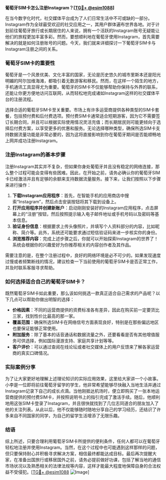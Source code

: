 **葡萄牙SIM卡怎么注册Instagram？[[TG💪+ @esim1088](https://t.me/s/esim1088)]**

在当今数字化时代，社交媒体平台成为了人们日常生活中不可或缺的一部分。Instagram作为全球最受欢迎的社交应用之一，其用户群体遍布世界各地。对于计划前往葡萄牙旅行或长期居住的人来说，拥有一个活跃的Instagram账号无疑能让他们的旅程更加丰富多彩。然而，要想顺利地在葡萄牙使用Instagram，首先需要解决的就是如何注册账号的问题。今天，我们就来详细探讨一下葡萄牙SIM卡与Instagram注册之间的关系。

### 葡萄牙SIM卡的重要性

葡萄牙是一个风景优美、文化丰富的国家，无论是历史悠久的城市里斯本还是阳光明媚的阿尔加维海滩，都吸引着无数游客和移民。然而，在这样一个陌生的地方，手机通讯工具显得尤为重要。葡萄牙的SIM卡不仅能够帮助你保持与外界的联系，还能让你更方便地访问互联网，从而轻松地完成诸如Instagram这样的社交媒体平台的注册流程。

选择合适的葡萄牙SIM卡至关重要。市场上有许多运营商提供各种类型的SIM卡套餐，包括预付费和后付费选项。预付费SIM卡通常适合短期游客，因为它不需要签订长期合同，并且可以根据实际使用情况灵活充值；而长期居民则可能更倾向于选择后付费方案，以享受更多的优惠和服务。无论选择哪种类型，确保所选SIM卡支持数据流量功能是非常必要的，因为这将直接影响到你在葡萄牙期间是否能顺畅地上网并成功注册Instagram。

### 注册Instagram的基本步骤

注册Instagram其实并不复杂，但如果你身处葡萄牙并且没有稳定的网络连接，那么整个过程可能会变得有些困难。因此，在开始之前，请务必确认你的葡萄牙SIM卡已经激活并且有足够的余额来支持数据流量服务。接下来，让我们按照以下步骤来进行操作：

1. **下载Instagram应用程序**：首先，在智能手机的应用商店中搜索“Instagram”，然后点击安装按钮将其下载到设备上。
2. **打开应用程序并创建新账户**：启动刚刚安装好的Instagram应用程序，点击屏幕上的“注册”按钮，然后按照提示输入电子邮件地址或手机号码以及密码等基本信息。
3. **验证身份信息**：根据要求上传头像照片，并填写个人资料部分的内容，比如昵称、简介等。此外，系统还可能要求通过短信验证码来进一步核实你的身份。
4. **浏览推荐内容**：完成上述步骤之后，你就可以开始探索Instagram的世界了！系统会根据你的兴趣爱好为你推荐相关的内容创作者及其作品。

需要注意的是，在整个注册过程中，良好的网络环境是必不可少的。如果发现速度过慢或者频繁断线的情况，建议检查一下当前使用的葡萄牙SIM卡是否正常工作，并及时联系客服寻求帮助。

### 如何选择适合自己的葡萄牙SIM卡？

既然葡萄牙SIM卡如此重要，那么该如何挑选一款真正适合自己需求的产品呢？以下几点可以帮助你做出明智的选择：

- **价格因素**：不同的运营商提供的资费标准各有差异，因此在购买前一定要货比三家，找到性价比最高的那一家。
- **覆盖范围**：确保所选SIM卡在网络信号方面表现良好，特别是在那些偏远地区也要保证能够正常使用。
- **附加服务**：除了基本的话音通话和数据流量之外，还要看看是否有其他增值服务可供选择，例如国际漫游支持、家庭共享计划等等。
- **客户评价**：可以通过查阅在线论坛或者社交媒体上的用户反馈来了解各家运营商的真实口碑情况。

### 实际案例分享

为了让大家更好地理解上述理论知识的实际应用效果，这里给大家讲一个小故事。小李是一位即将前往葡萄牙留学的学生，他非常希望能够尽快融入当地生活并通过Instagram记录下自己的成长点滴。当他刚抵达机场时，便立即购买了一张本地运营商提供的预付费SIM卡，并按照说明书上的指引完成了激活手续。随后，他顺利地用这张SIM卡登录了Instagram，并且很快就找到了几位志同道合的朋友加入了他的关注列表。从此以后，他不仅能够随时随地分享自己的学习经历，还结识了许多来自不同国家的同学，为自己的留学生活增添了无限乐趣。

### 结语

综上所述，只要合理利用葡萄牙SIM卡所提供的便利条件，任何人都可以在葡萄牙轻松地注册并使用Instagram。当然，在这个过程中也可能遇到这样那样的问题，但只要保持耐心并积极寻求解决方案，相信最终都能达成目标。最后再次提醒大家，在准备出国旅行或移居国外之前，请务必提前做好功课，包括了解当地的通信市场状况以及熟悉相关的法律法规等内容，这样才能最大程度地保障自身的合法权益不受侵犯。[[TG💪+ @esim1088](https://t.me/s/esim1088) ![Image](https://i.postimg.cc/4NQfJmqS/Snipaste-2025-05-13-00-14-12.png)]
